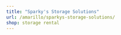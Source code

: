 ```yaml
---
title: "Sparky's Storage Solutions"
url: /amarillo/sparkys-storage-solutions/
shop: storage rental
---
```

